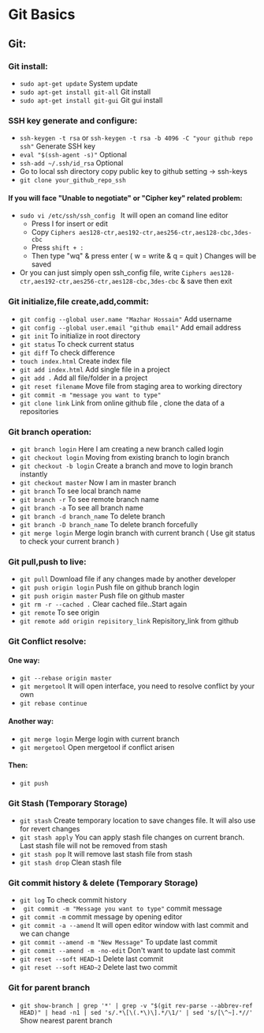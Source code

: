 # Git Basics #

## Git: ##

### Git install: ###
  * ``` sudo apt-get update ``` System update
  * ``` sudo apt-get install git-all ``` Git install
  * ``` sudo apt-get install git-gui ``` Git gui install
  
### SSH key generate and configure: ###
  * ``` ssh-keygen -t rsa ``` or ``` ssh-keygen -t rsa -b 4096 -C "your github repo ssh" ``` Generate SSH key
  * ``` eval "$(ssh-agent -s)" ``` Optional
  * ``` ssh-add ~/.ssh/id_rsa ``` Optional
  * Go to local ssh directory copy public key to github setting -> ssh-keys
  * ``` git clone your_github_repo_ssh ```
  
   #### If you will face "Unable to negotiate" or "Cipher key" related problem: ####
  
   * ``` sudo vi /etc/ssh/ssh_config  ``` It will open an comand line editor
       * Press I for insert or edit
       * Copy ``` Ciphers aes128-ctr,aes192-ctr,aes256-ctr,aes128-cbc,3des-cbc ```
       * Press ``` shift + : ``` 
       * Then type "wq" & press enter ( w = write & q = quit ) Changes will be saved
   * Or you can just simply open ssh_config file, write ``` Ciphers aes128-ctr,aes192-ctr,aes256-ctr,aes128-cbc,3des-cbc ``` & save then exit

### Git initialize,file create,add,commit: ###
  * ``` git config --global user.name "Mazhar Hossain" ``` Add username
  * ``` git config --global user.email "github email" ``` Add email address
  * ``` git init ``` To initialize in root directory
  * ``` git status ``` To check current status
  * ``` git diff ``` To check difference
  * ``` touch index.html ``` Create index file
  * ``` git add index.html ``` Add single file in a project
  * ``` git add . ``` Add all file/folder in a project
  * ``` git reset filename ``` Move file from staging area to working directory
  * ``` git commit -m "message you want to type" ```
  * ``` git clone link ``` Link from online github file , clone the data of a repositories
### Git branch operation: ###
  * ``` git branch login ``` Here I am creating a new branch called login
  * ``` git checkout login ``` Moving from existing branch to login branch
  * ``` git checkout -b login ``` Create a branch and move to login branch instantly
  * ``` git checkout master ``` Now I am in master branch
  * ``` git branch ``` To see local branch name
  * ``` git branch -r ``` To see remote branch name
  * ``` git branch -a ``` To see all branch name
  * ``` git branch -d branch_name ``` To delete branch
  * ``` git branch -D branch_name ``` To delete branch forcefully
  * ``` git merge login ``` Merge login branch with current branch ( Use git status to check your current branch )
### Git pull,push to live: ###
  * ``` git pull ``` Download file if any changes made by another developer
  * ``` git push origin login ``` Push file on github branch login
  * ``` git push origin master ``` Push file on github master
  * ``` git rm -r --cached . ``` Clear cached file..Start again
  * ``` git remote ``` To see origin
  * ``` git remote add origin repisitory_link ``` Repisitory_link from github
### Git Conflict resolve: ###
  
  #### One way: ####
  
  * ``` git --rebase origin master ``` 
  * ``` git mergetool ``` It will open interface, you need to resolve conflict by your own
  * ``` git rebase continue ```
  
  #### Another way: ####
  
  * ``` git merge login ```  Merge login with current branch
  * ``` git mergetool ``` Open mergetool if conflict arisen
  
  #### Then: ####
  * ``` git push ```
### Git Stash (Temporary Storage) ###
  * ``` git stash ``` Create temporary location to save changes file. It will also use for revert changes
  * ``` git stash apply ``` You can apply stash file changes on current branch. Last stash file will not be removed from stash
  * ``` git stash pop ```  It will remove last stash file from stash
  * ``` git stash drop ``` Clean stash file 
### Git commit history & delete (Temporary Storage) ###
  * ``` git log ``` To check  commit history
  * ``` git commit -m "Message you want to type"``` commit message
  * ``` git commit -m ``` commit message by opening editor
  * ``` git commit -a --amend ``` It will open editor window with last commit and we can change
  * ``` git commit --amend -m "New Message" ``` To update last commit
  * ``` git commit --amend -m -no-edit ``` Don't want to update last commit
  * ``` git reset --soft HEAD~1 ``` Delete last commit
  * ``` git reset --soft HEAD~2 ``` Delete last two commit
### Git for parent branch ###
  * ```git show-branch | grep '*' | grep -v "$(git rev-parse --abbrev-ref HEAD)" | head -n1 | sed 's/.*\[\(.*\)\].*/\1/' | sed 's/[\^~].*//' ``` Show nearest parent branch
